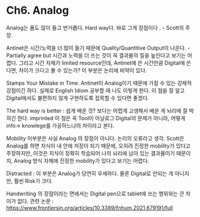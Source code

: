 # Ch6. Analog 

Analog는 품도 많이 들고 번거롭다. Hard way다. 바로 그게 장점이다 . - Scott의 주장. 

Antinet은 시간/노력을 더 많이 들기 때문에 Quality/Quantitive Output이 나온다. - Partially agree but 시간과 노력을 더 쓰는 것이 꼭 결과물의 질을 높인다고 보기는 어렵다. 그리고 시간 자체가 limited resource인데, Antinet에 쓴 시간만큼 Digital에 쓴다면, 차이가 크다고 볼 수 있는가? 이 부분은 논리에 비약이 있다. 

Stamps Your Mistake in Time. 
Antinet이 Analog이기 때문에 가질 수 있는 강제적 강점이긴 하다. 실제로 English Idiom 공부할 때 나도 이렇게 한다.  이 점을 잘 알고 Digital에서도 불편하지 않게 구현하도록 접목할 수 있다면 좋겠다. 

The hard way is better : 쉽게 배운 것? 보다는 어렵게 고생해서 배운 게 뇌리에 잘 박히긴 한다. imprinted 이 점은 꼭 Tool이 아날로그 Digital의 문제가 아니라, 어떻게 info-> knowlege를 가공하느냐의 차이라고 본다. 

Mobility 
이부분은 사실 Analog 의 장점이 아니다. 논리의 오류라고 생각. 
Scott은 Analog를 하면 지식이 내 안에 저장이 되기 때문에, 오히려 진정한 mobility가 있다고 주장하지만, 이것은 
지식이 정확히 학습되어 나의 뇌리에 남아 있는 결과물이기 때문이지, Analog 방식 자체에 진정한 mobility가 있다고 보기는 어렵다.

Distracted : 
이 부분은 Analog가 당연히 우세하다. 물론 Digital로 안되는 게 아니지만, 훨씬 Risk가 크다. 

Handwriting 의 장점이라는 면에서는 Digital pen으로 tablet에 쓰는 행위와는 큰 차이가 없다. 
관련 논문 : https://www.frontiersin.org/articles/10.3389/fnhum.2021.679191/full

	